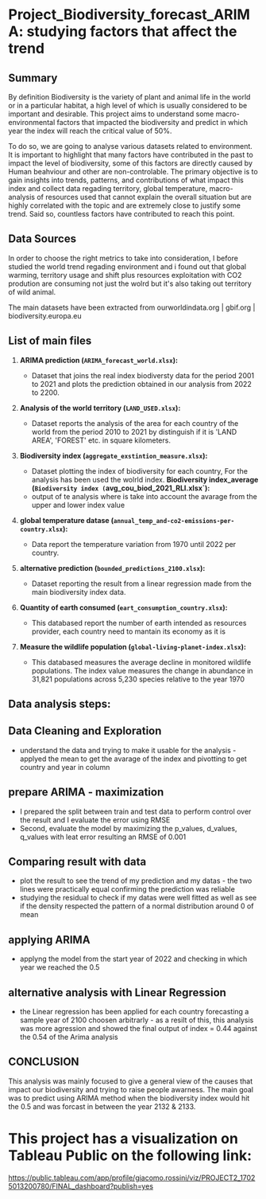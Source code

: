# Project_Biodiversity_forecast_ARIMA: studying factors that affect the trend

## Summary
By definition Biodiversity is the variety of plant and animal life in the world or in a particular habitat, a high level of which is usually considered to be important and desirable.
This project aims to understand some macro-environmental factors that impacted the biodiversity and predict in which year the index will reach the critical value of 50%. 

To do so, we are going to analyse various datasets related to environment. It is important to highlight that many factors have contributed in the past to impact the level of biodiversity, some of this factors are directly caused by Human beahviour and other are non-controlable. 
The primary objective is to gain insights into trends, patterns, and contributions of what impact this index and collect data regading territory, global temperature, macro-analysis of resources used that cannot explain the overall situation but are highly correlated with the topic and are extremely close to justify some trend. Said so, countless factors have contributed to reach this point.  

## Data Sources
 
In order to choose the right metrics to take into consideration, I before studied the world trend regading environment and i found out that global warming, territory usage and shift plus resources exploitation with CO2 prodution are consuming not just the wolrd but it's also taking out territory of wild animal.

The main datasets have been extracted from ourworldindata.org | gbif.org | biodiversity.europa.eu

## List of main files

1. **ARIMA prediction (`ARIMA_forecast_world.xlsx`):**
   - Dataset that joins the real index biodiversty data for the period 2001 to 2021 and plots the prediction obtained in our analysis from 2022 to 2200.

2. **Analysis of the world territory (`LAND_USED.xlsx`):**
   - Dataset reports the analysis of the area for each country of the world from the period 2010 to 2021 by distinguish if it is 'LAND AREA', 'FOREST' etc. in square kilometers.

3. **Biodiversity index (`aggregate_exstintion_measure.xlsx`):**
   - Dataset plotting the index of biodiversity for each country, For the analysis has been used the wolrld index.
   **Biodiversity index_average (`Biodiversity index (`avg_cou_biod_2021_RLI.xlsx`):**
   - output of te analysis where is take into account the avarage from the upper and lower index value

4. **global temperature datase (`annual_temp_and-co2-emissions-per-country.xlsx`):**
   - Data report the temperature variation from 1970 until 2022 per country.

5. **alternative prediction (`bounded_predictions_2100.xlsx`):**
   - Dataset reporting the result from a linear regression made from the main biodiversity index data.
   
6. **Quantity of earth consumed (`eart_consumption_country.xlsx`):**
   - This databased report the number of earth intended as resources provider, each country need to mantain its economy as it is
  
7. **Measure the wildlife population (`global-living-planet-index.xlsx`):**
   - This databased measures the average decline in monitored wildlife populations. The index value measures the change in abundance in 31,821 populations across 5,230 species relative       to the year 1970
     
## Data analysis steps:

## Data Cleaning and Exploration
- understand the data and trying to make it usable for the analysis - applyed the mean to get the avarage of the index and pivotting to get country and year in column

## prepare ARIMA - maximization 
- I prepared the split between train and test data to perform control over the result and I evaluate the error using RMSE
- Second, evaluate the model by maximizing the p_values, d_values, q_values with leat error resulting an RMSE of 0.001

## Comparing result with data
- plot the result to see the trend of my prediction and my datas - the two lines were practically equal confirming the prediction was reliable
- studying the residual to check if my datas were well fitted as well as see if the density respected the pattern of a normal distribution around 0 of mean

## applying ARIMA 
- applyng the model from the start year of 2022 and checking in which year we reached the 0.5

## alternative analysis with Linear Regression
- the Linear regression has been applied for each country forecasting a sample year of 2100 choosen arbitrarly - as a resilt of this, this analysis was more agression and showed the final output of index = 0.44 against the 0.54 of the Arima analysis


## CONCLUSION
This analysis was mainly focused to give a general view of the causes that impact our biodiversity and trying to raise people awarness. The main goal was to predict using ARIMA method when the biodiversity index would hit the 0.5 and was forcast in between the year 2132 & 2133.

# This project has a visualization on Tableau Public on the following link:
 https://public.tableau.com/app/profile/giacomo.rossini/viz/PROJECT2_17025013200780/FINAL_dashboard?publish=yes
